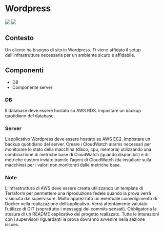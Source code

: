 # Wordpress

<img src = "https://img.shields.io/static/v1?label=level&message=easy&color=green"> <img src = "https://img.shields.io/static/v1?label=&message=infrastructure&color=informational">

## Contesto

Un cliente ha bisogno di sito in Wordpress. Ti viene affidato il setup dell’infrastruttura necessaria per un ambiente sicuro e affidabile.

## Componenti

- DB
- Componente server

### DB

Il database deve essere hostato su AWS RDS. Impostare un backup quotidiano del database.

### Server

L’applicativo Wordpress deve essere hostato su AWS EC2. Impostare un backup quotidiano del server. Creare i CloudWatch alarms necessari per monitorare lo stato della macchina (disco, cpu, memoria) utilizzando una combinazione di metriche base di CloudWatch (quando disponibili) e di metriche custom inviate tramite l’agent di CloudWatch (da installare sulla macchina) per i valori non monitorati dalle metriche base.

### Note

L’infrastruttura di AWS deve essere creata utilizzando un template di Terraform per permettere una riproduzione fedele quando la prova verrà visionata dal supervisore.
Molto apprezzato un eventuale coinvolgimento di Docker nella realizzazione dell’applicativo.
Verrà attentamente valutato l’utilizzo di GIT (soprattutto i messaggi dei commits sensati). Obbligatoria la stesura di un README esplicativo del progetto realizzato.
Tutte le interazioni con i supervisori riguardanti la prova dovranno avvenire nella sezione issues.

